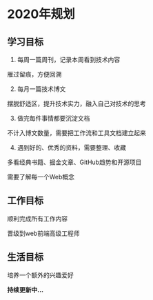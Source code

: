 # 2020年规划

## 学习目标

1. 每周一篇周刊，记录本周看到技术内容

雁过留痕，方便回溯

2. 每月一篇技术博文

摆脱舒适区，提升技术实力，融入自己对技术的思考

3. 做完每件事情都要沉淀文档

不计入博文数量，需要把工作流和工具文档建立起来

4. 遇到好的、优秀的资料，需要整理、收藏

多看经典书籍、掘金文章、GitHub趋势和开源项目

需要了解每一个Web概念

## 工作目标

顺利完成所有工作内容

晋级到web前端高级工程师

## 生活目标

培养一个额外的兴趣爱好

**持续更新中...**